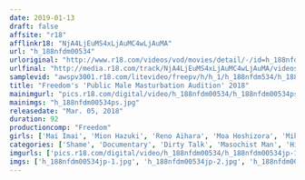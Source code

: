 ```yaml
---
date: 2019-01-13
draft: false
affsite: "r18"
afflinkr18: "NjA4LjEuMS4xLjAuMC4wLjAuMA"
url: "h_188nfdm00534"
urloriginal: "http://www.r18.com/videos/vod/movies/detail/-/id=h_188nfdm00534"
urlfinal: "http://media.r18.com/track/NjA4LjEuMS4xLjAuMC4wLjAuMA/videos/vod/movies/detail/-/id=h_188nfdm00534"
samplevid: "awspv3001.r18.com/litevideo/freepv/h/h_1/h_188nfdm534/h_188nfdm534_dmb_w.mp4"
title: "Freedom's 'Public Male Masturbation Audition' 2018"
mainimgurl: "pics.r18.com/digital/video/h_188nfdm00534/h_188nfdm00534ps.jpg"
mainimgs: "h_188nfdm00534ps.jpg"
releasedate: "Mar. 05, 2018"
duration: 92
productioncomp: "Freedom"
girls: ['Mai Imai', 'Mion Hazuki', 'Reno Aihara', 'Moa Hoshizora', 'Miki Sanada']
categories: ['Shame', 'Documentary', 'Dirty Talk', 'Masochist Man', 'Hi-Def']
imgurls: ['pics.r18.com/digital/video/h_188nfdm00534/h_188nfdm00534jp-1.jpg', 'pics.r18.com/digital/video/h_188nfdm00534/h_188nfdm00534jp-2.jpg', 'pics.r18.com/digital/video/h_188nfdm00534/h_188nfdm00534jp-3.jpg', 'pics.r18.com/digital/video/h_188nfdm00534/h_188nfdm00534jp-4.jpg', 'pics.r18.com/digital/video/h_188nfdm00534/h_188nfdm00534jp-5.jpg', 'pics.r18.com/digital/video/h_188nfdm00534/h_188nfdm00534jp-6.jpg', 'pics.r18.com/digital/video/h_188nfdm00534/h_188nfdm00534jp-7.jpg', 'pics.r18.com/digital/video/h_188nfdm00534/h_188nfdm00534jp-8.jpg', 'pics.r18.com/digital/video/h_188nfdm00534/h_188nfdm00534jp-9.jpg', 'pics.r18.com/digital/video/h_188nfdm00534/h_188nfdm00534jp-10.jpg', 'pics.r18.com/digital/video/h_188nfdm00534/h_188nfdm00534jp-11.jpg', 'pics.r18.com/digital/video/h_188nfdm00534/h_188nfdm00534jp-12.jpg', 'pics.r18.com/digital/video/h_188nfdm00534/h_188nfdm00534jp-13.jpg', 'pics.r18.com/digital/video/h_188nfdm00534/h_188nfdm00534jp-14.jpg', 'pics.r18.com/digital/video/h_188nfdm00534/h_188nfdm00534jp-15.jpg', 'pics.r18.com/digital/video/h_188nfdm00534/h_188nfdm00534jp-16.jpg', 'pics.r18.com/digital/video/h_188nfdm00534/h_188nfdm00534jp-17.jpg', 'pics.r18.com/digital/video/h_188nfdm00534/h_188nfdm00534jp-18.jpg', 'pics.r18.com/digital/video/h_188nfdm00534/h_188nfdm00534jp-19.jpg', 'pics.r18.com/digital/video/h_188nfdm00534/h_188nfdm00534jp-20.jpg']
imgs: ['h_188nfdm00534jp-1.jpg', 'h_188nfdm00534jp-2.jpg', 'h_188nfdm00534jp-3.jpg', 'h_188nfdm00534jp-4.jpg', 'h_188nfdm00534jp-5.jpg', 'h_188nfdm00534jp-6.jpg', 'h_188nfdm00534jp-7.jpg', 'h_188nfdm00534jp-8.jpg', 'h_188nfdm00534jp-9.jpg', 'h_188nfdm00534jp-10.jpg', 'h_188nfdm00534jp-11.jpg', 'h_188nfdm00534jp-12.jpg', 'h_188nfdm00534jp-13.jpg', 'h_188nfdm00534jp-14.jpg', 'h_188nfdm00534jp-15.jpg', 'h_188nfdm00534jp-16.jpg', 'h_188nfdm00534jp-17.jpg', 'h_188nfdm00534jp-18.jpg', 'h_188nfdm00534jp-19.jpg', 'h_188nfdm00534jp-20.jpg']
---
```

